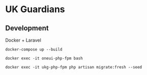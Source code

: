 # UK Guardians

## Development

Docker + Laravel

`docker-compose up --build`

`docker exec -it oneui-php-fpm bash`

`docker exec -it ukg-php-fpm php artisan migrate:fresh --seed`